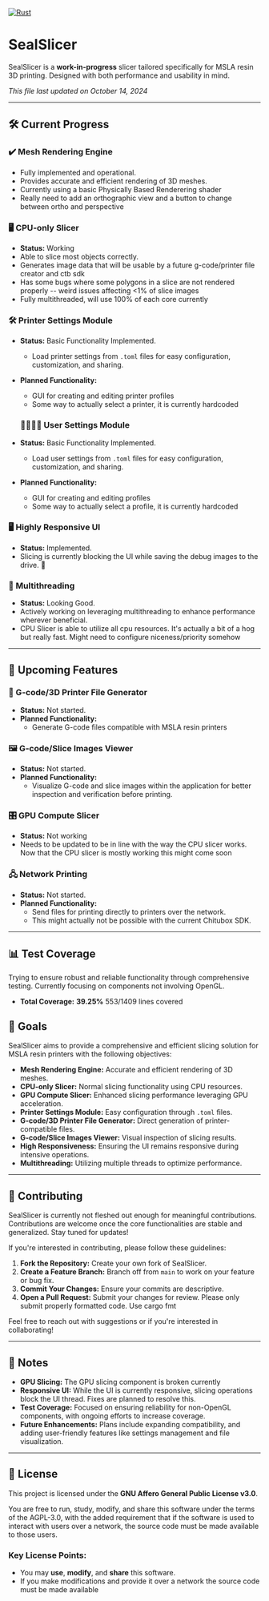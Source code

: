 [![Rust](https://github.com/amicloud/SealSlicer/actions/workflows/rust.yml/badge.svg)](https://github.com/amicloud/SealSlicer/actions/workflows/rust.yml)
# SealSlicer

SealSlicer is a **work-in-progress** slicer tailored specifically for MSLA resin 3D printing. Designed with both performance and usability in mind.

*This file last updated on October 14, 2024*

---

## 🛠️ Current Progress

### ✔️ Mesh Rendering Engine
- Fully implemented and operational.
- Provides accurate and efficient rendering of 3D meshes.
- Currently using a basic Physically Based Renderering shader
- Really need to add an orthographic view and a button to change between ortho and perspective

### 🖥️ CPU-only Slicer

- **Status:** Working
- Able to slice most objects correctly. 
- Generates image data that will be usable by a future g-code/printer file creator and ctb sdk
- Has some bugs where some polygons in a slice are not rendered properly -- weird issues affecting <1% of slice images
- Fully multithreaded, will use 100% of each core currently

### 🛠️ Printer Settings Module

- **Status:** Basic Functionality Implemented.
  - Load printer settings from `.toml` files for easy configuration, customization, and sharing.
- **Planned Functionality:**
  - GUI for creating and editing printer profiles
  - Some way to actually select a printer, it is currently hardcoded

  ### 🫱🏿‍🫲🏻 User Settings Module

- **Status:** Basic Functionality Implemented.
  - Load user settings from `.toml` files for easy configuration, customization, and sharing.
- **Planned Functionality:**
  - GUI for creating and editing profiles
  - Some way to actually select a profile, it is currently hardcoded

### 🖥️ Highly Responsive UI

- **Status:** Implemented.
- Slicing is currently blocking the UI while saving the debug images to the drive. :shrug:

### 🔄 Multithreading

- **Status:** Looking Good.
- Actively working on leveraging multithreading to enhance performance wherever beneficial.
- CPU Slicer is able to utilize all cpu resources. It's actually a bit of a hog but really fast. Might need to configure niceness/priority somehow

---

## 🚀 Upcoming Features

### 📝 G-code/3D Printer File Generator

- **Status:** Not started.
- **Planned Functionality:**
  - Generate G-code files compatible with MSLA resin printers

### 🖼️ G-code/Slice Images Viewer

- **Status:** Not started.
- **Planned Functionality:**
  - Visualize G-code and slice images within the application for better inspection and verification before printing.

### 🎛️ GPU Compute Slicer

- **Status:** Not working
- Needs to be updated to be in line with the way the CPU slicer works. Now that the CPU slicer is mostly working this might come soon

### 🖧 Network Printing

- **Status:** Not started.
- **Planned Functionality:**
  - Send files for printing directly to printers over the network.
  - This might actually not be possible with the current Chitubox SDK. 

---

## 📊 Test Coverage

Trying to ensure robust and reliable functionality through comprehensive testing. Currently focusing on components not involving OpenGL.

- **Total Coverage:** **39.25%** 553/1409 lines covered

## 🌟 Goals

SealSlicer aims to provide a comprehensive and efficient slicing solution for MSLA resin printers with the following objectives:

- **Mesh Rendering Engine:** Accurate and efficient rendering of 3D meshes.
- **CPU-only Slicer:** Normal slicing functionality using CPU resources.
- **GPU Compute Slicer:** Enhanced slicing performance leveraging GPU acceleration.
- **Printer Settings Module:** Easy configuration through `.toml` files.
- **G-code/3D Printer File Generator:** Direct generation of printer-compatible files.
- **G-code/Slice Images Viewer:** Visual inspection of slicing results.
- **High Responsiveness:** Ensuring the UI remains responsive during intensive operations.
- **Multithreading:** Utilizing multiple threads to optimize performance.

---

## 🤝 Contributing

SealSlicer is currently not fleshed out enough for meaningful contributions. Contributions are welcome once the core functionalities are stable and generalized. Stay tuned for updates!

If you're interested in contributing, please follow these guidelines:

1. **Fork the Repository:** Create your own fork of SealSlicer.
2. **Create a Feature Branch:** Branch off from `main` to work on your feature or bug fix.
3. **Commit Your Changes:** Ensure your commits are descriptive.
4. **Open a Pull Request:** Submit your changes for review. Please only submit properly formatted code. Use cargo fmt

Feel free to reach out with suggestions or if you're interested in collaborating!

---

## 📝 Notes

- **GPU Slicing:** The GPU slicing component is broken currently
- **Responsive UI:** While the UI is currently responsive, slicing operations block the UI thread. Fixes are planned to resolve this.
- **Test Coverage:** Focused on ensuring reliability for non-OpenGL components, with ongoing efforts to increase coverage.
- **Future Enhancements:** Plans include expanding compatibility, and adding user-friendly features like settings management and file visualization.


---

## 📝 License

This project is licensed under the **GNU Affero General Public License v3.0**.

You are free to run, study, modify, and share this software under the terms of the AGPL-3.0, with the added requirement that if the software is used to interact with users over a network, the source code must be made available to those users.

### Key License Points:
- You may **use**, **modify**, and **share** this software.
- If you make modifications and provide it over a network the source code must be made available
